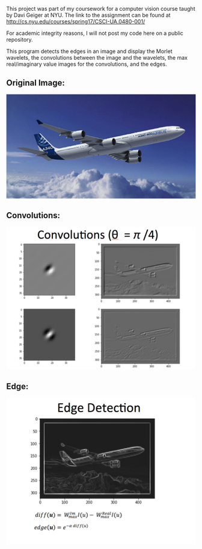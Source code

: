 This project was part of my coursework for a computer vision course taught by Davi Geiger at NYU. The link to the assignment can be found at http://cs.nyu.edu/courses/spring17/CSCI-UA.0480-001/

For academic integrity reasons, I will not post my code here on a public repository.

This program detects the edges in an image and display the Morlet wavelets, the convolutions between the image and the wavelets, the max real/imaginary value images for the convolutions, and the edges.

## Original Image: 
![alt text](/images/plane.png)

## Convolutions:
![alt text](/images/convolutions.png)

## Edge:
![alt text](/images/edge.png)
